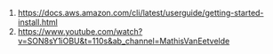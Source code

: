 
1) https://docs.aws.amazon.com/cli/latest/userguide/getting-started-install.html
2) https://www.youtube.com/watch?v=SON8sY1iOBU&t=110s&ab_channel=MathisVanEetvelde